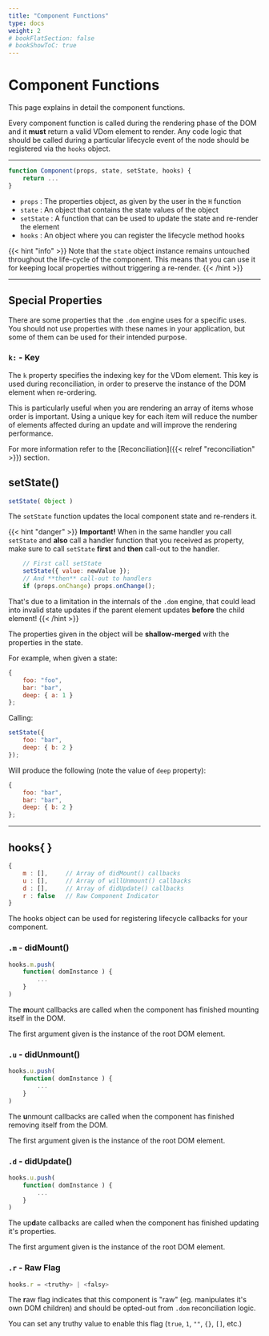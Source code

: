 ```yaml
---
title: "Component Functions"
type: docs
weight: 2
# bookFlatSection: false
# bookShowToC: true
---
```


# Component Functions

This page explains in detail the component functions.

Every component function is called during the rendering phase of the DOM and it **must** return a valid VDom element to render. Any code logic that should be called during a particular lifecycle event of the node should be registered via the `hooks` object.

---

```js
function Component(props, state, setState, hooks) {
    return ...
}
```

- `props` : The properties object, as given by the user in the `H` function
- `state` : An object that contains the state values of the object
- `setState` : A function that can be used to update the state and re-render the element
- `hooks` : An object where you can register the lifecycle method hooks

{{< hint "info" >}}
Note that the `state` object instance remains untouched throughout the life-cycle of the component. This means that you can use it for keeping local properties without triggering a re-render.
{{< /hint >}}

---

## Special Properties

There are some properties that the `.dom` engine uses for a specific uses. You should not use properties with these names in your application, but some of them can be used for their intended purpose.

### `k:` - Key

The `k` property specifies the indexing key for the VDom element. This key is used during reconciliation, in order to preserve the instance of the DOM element when re-ordering.

This is particularly useful when you are rendering an array of items whose order is important. Using a unique key for each item will reduce the number of elements affected during an update and will improve the rendering performance.

For more information refer to the [Reconciliation]({{< relref "reconciliation" >}}) section.

## setState()

```js
setState( Object )
```

The `setState` function updates the local component state and re-renders it.

{{< hint "danger" >}}
**Important!**
When in the same handler you call `setState` and **also** call a handler function that you received as property, make sure to call `setState` **first** and **then** call-out to the handler.

```js
    // First call setState
    setState({ value: newValue });
    // And **then** call-out to handlers
    if (props.onChange) props.onChange();
```

That's due to a limitation in the internals of the `.dom` engine, that could lead into invalid state updates if the parent element updates **before** the child element!
{{< /hint >}}

The properties given in the object will be **shallow-merged** with the properties in the state. 

For example, when given a state:

```js
{
    foo: "foo",
    bar: "bar",
    deep: { a: 1 }
};
```

Calling:

```js
setState({
    foo: "bar",
    deep: { b: 2 }
});
```

Will produce the following (note the value of `deep` property):

```js
{
    foo: "bar",
    bar: "bar",
    deep: { b: 2 }
};
```

---

## hooks{ }

```js
{
    m : [],     // Array of didMount() callbacks
    u : [],     // Array of willUnmount() callbacks
    d : [],     // Array of didUpdate() callbacks
    r : false   // Raw Component Indicator
}
```

The hooks object can be used for registering lifecycle callbacks for your component.

### `.m` - didMount()

```js
hooks.m.push(
    function( domInstance ) {
        ...
    }
)
```

The **m**ount callbacks are called when the component has finished mounting itself in the DOM. 

The first argument given is the instance of the root DOM element.

### `.u` - didUnmount()

```js
hooks.u.push(
    function( domInstance ) {
        ...
    }
)
```

The **u**nmount callbacks are called when the component has finished removing itself from the DOM. 

The first argument given is the instance of the root DOM element.

### `.d` - didUpdate()

```js
hooks.u.push(
    function( domInstance ) {
        ...
    }
)
```

The up**d**ate callbacks are called when the component has finished updating it's properties. 

The first argument given is the instance of the root DOM element.

### `.r` - Raw Flag

```js
hooks.r = <truthy> | <falsy>
```

The **r**aw flag indicates that this component is "raw" (eg. manipulates it's own DOM children) and should be opted-out from `.dom` reconciliation logic.

You can set any truthy value to enable this flag (`true`, `1`, `""`, `{}`, `[]`, etc.)
